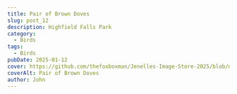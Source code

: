 ```yaml
---
title: Pair of Brown Doves
slug: post_12
description: Highfield Falls Park
category:
  - Birds
tags:
  - Birds
pubDate: 2025-01-12
cover: https://github.com/thefoxboxman/Jenelles-Image-Store-2025/blob/main/Post-1_DSC9319-Edit.jpg?raw=true
coverAlt: Pair of Brown Doves
author: John
---
```

